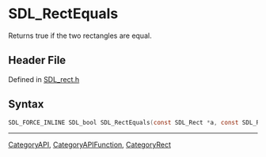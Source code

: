# SDL_RectEquals

Returns true if the two rectangles are equal.

## Header File

Defined in [SDL_rect.h](https://github.com/libsdl-org/SDL/blob/SDL2/include/SDL_rect.h)

## Syntax

```c
SDL_FORCE_INLINE SDL_bool SDL_RectEquals(const SDL_Rect *a, const SDL_Rect *b);
```

----
[CategoryAPI](CategoryAPI), [CategoryAPIFunction](CategoryAPIFunction), [CategoryRect](CategoryRect)

